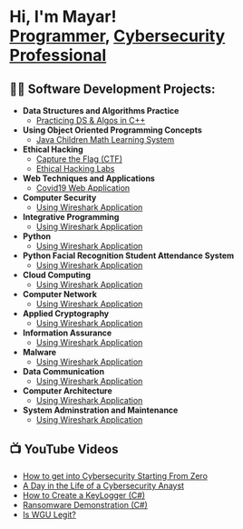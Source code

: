 <h1>Hi, I'm Mayar! <br/><a href="https://github.com/joshmadakor1">Programmer</a>, <a href="https://www.linkedin.com/in/joshmadakor/">Cybersecurity Professional</a><a href="https://www.youtube.com/c/joshmadakor"></a></h1>


<h2>👨‍💻 Software Development Projects:</h2>

- <b>Data Structures and Algorithms Practice</b>
  - [Practicing DS & Algos in C++](https://github.com/ItsMayar/ReportCardSystem.git)
- <b>Using Object Oriented Programming Concepts</b>
  - [Java Children Math Learning System](https://github.com/ItsMayar/ChildrenMathLearningSystem.git) </i>
- <b>Ethical Hacking</b>
  - [Capture the Flag (CTF)](https://github.com/ItsMayar/CaptureTheFlag.git)
  - [Ethical Hacking Labs](https://github.com/joshmadakor1/Jwipe.PowerShell)
- <b>Web Techniques and Applications</b>
  - [Covid19 Web Application](https://github.com/ItsMayar/Covid19Application.git)
- <b>Computer Security</b>
  - [Using Wireshark Application](https://github.com/ItsMayar/WireShark.git)
- <b>Integrative Programming</b>
  - [Using Wireshark Application](https://github.com/ItsMayar/BankQueuingSystem.git)
- <b>Python</b>
  - [Using Wireshark Application](https://github.com/ItsMayar/WireShark.git)
- <b>Python Facial Recognition Student Attendance System</b>
  - [Using Wireshark Application](https://github.com/ItsMayar/WireShark.git)
- <b>Cloud Computing</b>
  - [Using Wireshark Application](https://github.com/ItsMayar/WireShark.git)
- <b>Computer Network</b>
  - [Using Wireshark Application](https://github.com/ItsMayar/WireShark.git)
- <b>Applied Cryptography</b>
  - [Using Wireshark Application](https://github.com/ItsMayar/WireShark.git)
- <b>Information Assurance</b>
  - [Using Wireshark Application](https://github.com/ItsMayar/WireShark.git)
- <b>Malware</b>
  - [Using Wireshark Application](https://github.com/ItsMayar/WireShark.git)
- <b>Data Communication</b>
  - [Using Wireshark Application](https://github.com/ItsMayar/WireShark.git)
- <b>Computer Architecture</b>
  - [Using Wireshark Application](https://github.com/ItsMayar/WireShark.git)
- <b>System Adminstration and Maintenance</b>
  - [Using Wireshark Application](https://github.com/ItsMayar/WireShark.git)

<h2>📺 YouTube Videos</h2>

- [How to get into Cybersecurity Starting From Zero](https://www.youtube.com/watch?v=a83ASGn_V_s)
- [A Day in the Life of a Cybersecurity Anayst](https://www.youtube.com/watch?v=uHy3oM7NnoU)
- [How to Create a KeyLogger (C#)](https://www.youtube.com/watch?v=N-L9hklSlNk)
- [Ransomware Demonstration (C#)](https://www.youtube.com/watch?v=OfvdQeh79s0)
- [Is WGU Legit?](https://www.youtube.com/watch?v=E2MwRWxDBkA)

<!--
**joshmadakor1/joshmadakor1** is a ✨ _special_ ✨ repository because its `README.md` (this file) appears on your GitHub profile.

Here are some ideas to get you started:

- 🔭 I’m currently working on ...
- 🌱 I’m currently learning ...
- 👯 I’m looking to collaborate on ...
- 🤔 I’m looking for help with ...
- 💬 Ask me about ...
- 📫 How to reach me: ...
- ⚡ Fun fact: ...
-->
